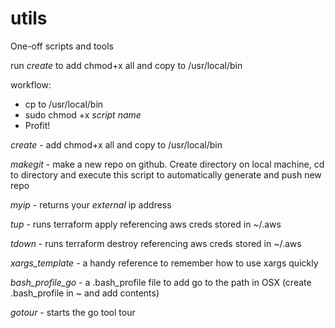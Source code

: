 # utils

One-off scripts and tools

run _create_ to add chmod+x all and copy to /usr/local/bin

workflow:

* cp to /usr/local/bin
* sudo chmod +x _script name_
* Profit!

_create_ - add chmod+x all and copy to /usr/local/bin

_makegit_ - make a new repo on github. Create directory on local machine, cd to directory and execute this script to automatically generate and push new repo

_myip_ - returns your _external_ ip address

_tup_ - runs terraform apply referencing aws creds stored in ~/.aws

_tdown_ - runs terraform destroy referencing aws creds stored in ~/.aws

_xargs_template_ - a handy reference to remember how to use xargs quickly

_bash_profile_go_ - a .bash_profile file to add go to the path in OSX (create .bash_profile in ~ and add contents)

_gotour_ - starts the go tool tour

